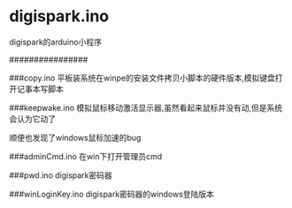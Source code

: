# digispark.ino
digispark的arduino小程序


################


###copy.ino
平板装系统在winpe的安装文件拷贝小脚本的硬件版本,模拟键盘打开记事本写脚本


###keepwake.ino
模拟鼠标移动激活显示器,虽然看起来鼠标并没有动,但是系统会认为它动了


顺便也发现了windows鼠标加速的bug


###adminCmd.ino
在win下打开管理员cmd



###pwd.ino
digispark密码器


###winLoginKey.ino
digispark密码器的windows登陆版本
